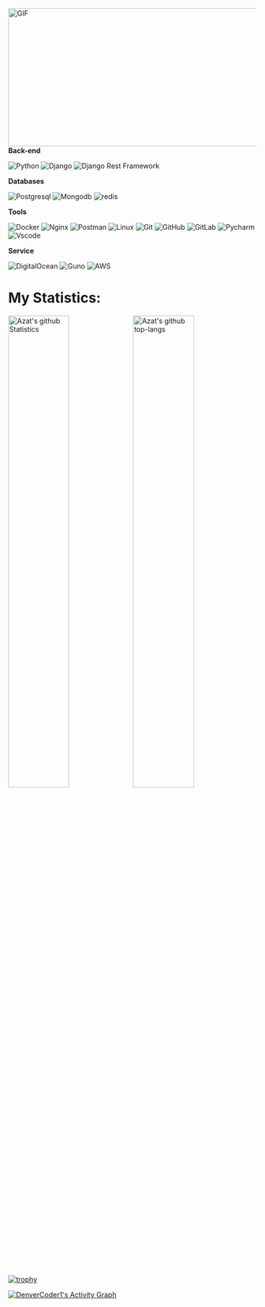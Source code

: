 <img align="right" alt="GIF" src="https://github.com/temirovazat/temirovazat/blob/master/coding.gif?raw=true" width="600" height="280" />

**Back-end**

![Python](https://img.shields.io/badge/-Python-1E90FF?style=flat-square&logo=python)
![Django](https://img.shields.io/badge/-Django-0aad48?style=flat-square&logo=Django)
![Django Rest Framework](https://img.shields.io/badge/DRF-red?style=flat-square&logo=Django)

**Databases**

![Postgresql](https://img.shields.io/badge/-Postgresql-%232c3e50?style=flat-square&logo=Postgresql)
![Mongodb](https://img.shields.io/badge/-Mongo-FCA121?style=flat-square&logo=mongodb)
![redis](https://img.shields.io/badge/-Redis-FCA121?style=flat-square&logo=redis)

**Tools**

![Docker](https://img.shields.io/badge/-Docker-46a2f1?style=flat-square&logo=docker&logoColor=white)
![Nginx](https://img.shields.io/badge/-Nninx-0aad48?style=flat-square&logo=nginx)
![Postman](https://img.shields.io/badge/Postman-FCA121?style=flat-square&logo=postman)
![Linux](https://img.shields.io/badge/Linux-262626?style=flat-square&logo=linux)
![Git](https://img.shields.io/badge/-Git-FCA121?style=flat-square&logo=git)
![GitHub](https://img.shields.io/badge/-GitHub-181717?style=flat-square&logo=github)
![GitLab](https://img.shields.io/badge/-GitLab-FCA121?style=flat-square&logo=gitlab)
![Pycharm](https://img.shields.io/badge/-Pycharm-267349?style=flat-square&logo=Pycharm)
![Vscode](https://img.shields.io/badge/-VScode-46a2f1?style=flat-square&logo=VisualStudio)

**Service**

![DigitalOcean](https://img.shields.io/badge/-DigitalOcean-%232c3e50?style=flat-square&logo=DigitalOcean)
![Guno](https://img.shields.io/badge/-Firebase-FCA121?style=flat-square&logo=firebase)
![AWS](https://img.shields.io/badge/-AWS-%232c3e50?style=flat-square&logo=amazon)



  <!-- #  Languages and Tools:
<table>
  <tbody>
    <tr valign="top">
      </td>
      <td width="16.6%" align="center">
        <span><b>Python</b></span><br>
        <img height="64px" src="https://cdn.svgporn.com/logos/python.svg">
      </td>
      <td width="16.6%" align="center">
        <span><b>Django</b></span><br>
        <img height="64px" src="https://cdn.svgporn.com/logos/django.svg">
      </td>
      <td width="16.6%" align="center">
        <span><b>Pycharm</b></span><br>
        <img height="60px" src="https://tehnichka.pro/wp-content/uploads/2019/09/pycharm_logo.svg.png">
      </td>
      <td width="16.6%" align="center">
        <span><b>VS code</b></span><br>
        <img height="64px" src="https://cdn.svgporn.com/logos/visual-studio-code.svg">
          </td>
       <td width="16.6%" align="center">
        <span><b>Postman</b></span><br>
        <img height="64px" src="https://cdn.svgporn.com/logos/postman.svg">
            <td width="16.6%" align="center">
        <span><b>Swagger</b></span><br>
        <img height="64px" src="https://seeklogo.com/images/S/swagger-logo-A49F73BAF4-seeklogo.com.png">
       </td> 
       </tr>
    <tr valign="top">
      <td width="16.6%" align="center">
        <span><b>HTML</b></span><br>
        <img height="64px" src="https://cdn.svgporn.com/logos/html-5.svg">
      </td>
      <td width="16.6%" align="center">
        <span><b>PostgreSQL</b></span><br>
        <img height="64px" src="https://cdn.svgporn.com/logos/postgresql.svg">
      </td>
      <td width="16.6%" align="center">
        <span><b>MySQl</b></span><br>
        <img height="64px" src="https://cdn.svgporn.com/logos/mysql.svg">
      </td>
      <td width="16.6%" align="center">
        <span><b>Docker</b></span><br>
        <img height="64px" src="https://cdn.svgporn.com/logos/docker-icon.svg">
      </td>
            </td>
       <td width="16.6%" align="center">
        <span><b>Rest API</b></span><br>
        <img height="64px" src="https://en.proft.me/media/android/android_retrofit_icon.png">
      </td>
               <td width="16.6%" align="center">
        <span><b>Heroku</b></span><br>
        <img height="64px" src="https://cdn.svgporn.com/logos/heroku-icon.svg">
      </td>
    </tr>
    <tr valign="top">
      <td width="16.6%" align="center">
        <span><b>Linux</b></span><br>
        <img height="64px" src="https://raw.githubusercontent.com/devicons/devicon/master/icons/linux/linux-original.svg">
      </td>
      <td width="16.6%" align="center">
        <span><b>Ubuntu</b></span><br>
        <img height="64px" src="https://cdn.svgporn.com/logos/ubuntu.svg">
      </td>
      <td width="16.6%" align="center">
        <span><b>Terminal</b></span><br>
        <img height="64px" src="https://cdn.svgporn.com/logos/terminal.svg">
      </td>
      <td width="16.6%" align="center">
        <span><b>GitHub</b></span><br>
        <img height="64px" src="https://raw.githubusercontent.com/github/explore/78df643247d429f6cc873026c0622819ad797942/topics/github/github.png">
         <td width="16.6%" align="center">
        <span><b>Leetcode</b></span><br>
        <img height="64px" src="https://upload.wikimedia.org/wikipedia/commons/1/19/LeetCode_logo_black.png"> </td>
              <td width="16.6%" align="center">
        <span><b>Nginx</b></span><br>
        <img height="64px" src="https://camo.githubusercontent.com/6e9f3840e93aa25e8982c5b377f88e91aec0af5c/68747470733a2f2f63646e2e6f70656e6272696467652e636f6d2f6173736574732f696d616765732f6f70656e6272696467652d6e67696e782d736d616c6c2e706e67">
      </td>
  </tbody>
</table> -->





<!-- ## Find me around the web : <a href="https://github.com/sponsors/azat71"><img align="left" width="150" height="150" src="https://github.com/azat71/azat71/blob/main/gitok.png?raw=true"></a>
<!-- - My website <a href="https://www.monica.dev">monica.dev</a> 📹  -->
<!-- - Write in <a href="https://t.me/temirovazat"> Telegram</a> ✍🏻
- Sharing updates on <a href="https://www.linkedin.com/in/azatbek-temirov-601890210/">LinkedIn</a> 💼 --> 



# My Statistics:
<p align="left">
    <img src="https://github-readme-stats.vercel.app/api?username=temirovazat&show_icons=true&count_private=true&include_all_commits=true&&theme=nord&color=FFFFF0" alt="Azat's github Statistics"  width="49.5%"/>
    <!-- <img src="https://github-readme-stats.vercel.app/api/top-langs/?username=temirovazat&layout=compact&bg_color=0,&theme=graywhite" alt="Azat's github top-langs" width="42%" />
</p> -->
<img src = "https://github-readme-streak-stats.herokuapp.com?user=temirovazat&layout=compact&color=FFFFF0,&theme=nord&color=FFFFF0" alt="Azat's github top-langs" width="49.5%">
</p>
 
 
<!-- 
 **Night** 


Morning    3 commits     █░░░░░░░░░░░░░░░░░░░░░░░░   6.98% 
Daytime    12 commits    ██████░░░░░░░░░░░░░░░░░░░   26.8% 
Evening    7 commits     ████████████░░░░░░░░░░░░░   49.1% 
Night      8 commits     ████░░░░░░░░░░░░░░░░░░░░░   17.12%


 **I'm Most Productive on Sunday** 

Monday       11 commits    █░░░░░░░░░░░░░░░░░░░░░░░░   5.63% 
Tuesday      9 commits     ███░░░░░░░░░░░░░░░░░░░░░░   11.71% 
Wednesday    15 commits    ███░░░░░░░░░░░░░░░░░░░░░░   12.61% 
Thursday     7 commits     ██░░░░░░░░░░░░░░░░░░░░░░░   9.68% 
Friday       4 commits     ████░░░░░░░░░░░░░░░░░░░░░   18.47% 
Saturday     2 commits     ████░░░░░░░░░░░░░░░░░░░░░   18.47% 
Sunday       17 commits    █████░░░░░░░░░░░░░░░░░░░░   23.42%


**I Mostly Code in Pyhton** 

Python               12 repos            ██████████████████░░░░░░░  60.44% 
HTML                 3 repos             ████████░░░░░░░░░░░░░░░░░   33.33% 
CSS                  1 repo              ██░░░░░░░░░░░░░░░░░░░░░░░   11.11% 
JavaScript           1 repo              ██░░░░░░░░░░░░░░░░░░░░░░░   11.11%
MySQL                1 repo              ██░░░░░░░░░░░░░░░░░░░░░░░   11.11% -->

<!-- 
![trophy](https://github-profile-trophy.vercel.app/?username=temirovazat&theme=0&column=6&margin-w=15&margin-h=15&count_private=true) -->

[![trophy](https://github-profile-trophy.vercel.app/?username=temirovazat&theme=nord&&color=FFFFF0column=8)](https://github.com/ryo-ma/github-profile-trophy)

<a href="https://github.com/ashutosh00710/github-readme-activity-graph"><img alt="DenverCoder1's Activity Graph" src="https://activity-graph.herokuapp.com/graph?username=temirovazat&theme=nord&color=FFFFF0&line=FFFFF0&point=FFFFFF&hide_border=true" /></a>